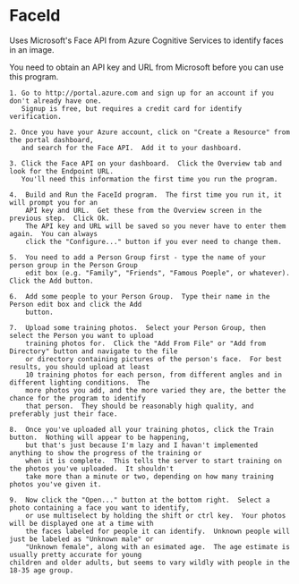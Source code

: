 # FaceId

Uses Microsoft's Face API from Azure Cognitive Services to identify faces in an image.

You need to obtain an API key and URL from Microsoft before you can use this program.

    1. Go to http://portal.azure.com and sign up for an account if you don't already have one.
       Signup is free, but requires a credit card for identify verification.

    2. Once you have your Azure account, click on "Create a Resource" from the portal dashboard,
       and search for the Face API.  Add it to your dashboard.
       
    3. Click the Face API on your dashboard.  Click the Overview tab and look for the Endpoint URL.
       You'll need this information the first time you run the program.
       
    4.  Build and Run the FaceId program.  The first time you run it, it will prompt you for an
        API key and URL.  Get these from the Overview screen in the previous step.  Click Ok.
        The API key and URL will be saved so you never have to enter them again.  You can always
        click the "Configure..." button if you ever need to change them.
        
    5.  You need to add a Person Group first - type the name of your person group in the Person Group
        edit box (e.g. "Family", "Friends", "Famous Poeple", or whatever).  Click the Add button.
        
    6.  Add some people to your Person Group.  Type their name in the Person edit box and click the Add
        button.
        
    7.  Upload some training photos.  Select your Person Group, then select the Person you want to upload
        training photos for.  Click the "Add From File" or "Add from Directory" button and navigate to the file
        or directory containing pictures of the person's face.  For best results, you should upload at least
        10 training photos for each person, from different angles and in different lighting conditions.  The
        more photos you add, and the more varied they are, the better the chance for the program to identify
        that person.  They should be reasonably high quality, and preferably just their face.
        
    8.  Once you've uploaded all your training photos, click the Train button.  Nothing will appear to be happening,
        but that's just because I'm lazy and I havan't implemented anything to show the progress of the training or 
        when it is complete.  This tells the server to start training on the photos you've uploaded.  It shouldn't
        take more than a minute or two, depending on how many training photos you've given it.
        
    9.  Now click the "Open..." button at the bottom right.  Select a photo containing a face you want to identify, 
        or use multiselect by holding the shift or ctrl key.  Your photos will be displayed one at a time with
        the faces labeled for people it can identify.  Unknown people will just be labeled as "Unknown male" or
        "Unknown female", along with an esimated age.  The age estimate is usually pretty accurate for young
	children and older adults, but seems to vary wildly with people in the 18-35 age group.
        
